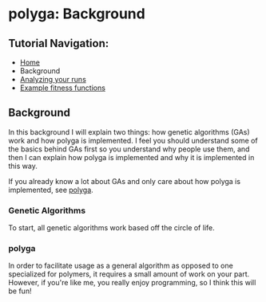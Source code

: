 # polyga: Background
## Tutorial Navigation:
- [Home](../README.md)
- Background
- [Analyzing your runs](accessing_old_runs.md)
- [Example fitness functions](example_fitness_functions.md)

## Background 
In this background I will explain two things: how genetic algorithms (GAs) work 
and how polyga is implemented. I feel you should understand some of the basics 
behind GAs first so you understand why people use them, and then I can explain 
how polyga is implemented and why it is implemented in this way.

If you already know a lot about GAs and only care about how polyga is 
implemented, see [polyga](#polyga).

### Genetic Algorithms
To start, all genetic algorithms work based off the circle of life.

### polyga

In order to facilitate usage as a general algorithm as opposed to one 
specialized for polymers, it requires a small amount of work on your part. 
However, if you're like me, you really enjoy programming, so I think this will
be fun!

